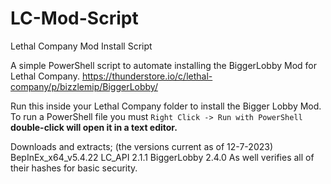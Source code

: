 # LC-Mod-Script
Lethal Company Mod Install Script

A simple PowerShell script to automate installing the BiggerLobby Mod for Lethal Company.
https://thunderstore.io/c/lethal-company/p/bizzlemip/BiggerLobby/


Run this inside your Lethal Company folder to install the Bigger Lobby Mod.
To run a PowerShell file you must `Right Click -> Run with PowerShell` **double-click will open it in a text editor.**

Downloads and extracts; (the versions current as of 12-7-2023)
BepInEx_x64_v5.4.22
LC_API 2.1.1
BiggerLobby 2.4.0
As well verifies all of their hashes for basic security.
